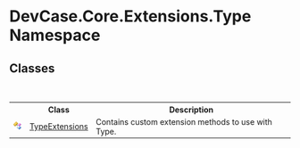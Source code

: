 # DevCase.Core.Extensions.Type Namespace
 




## Classes
&nbsp;<table><tr><th></th><th>Class</th><th>Description</th></tr><tr><td>![Public class](media/pubclass.gif "Public class")</td><td><a href="T_DevCase_Core_Extensions_Type_TypeExtensions">TypeExtensions</a></td><td>
Contains custom extension methods to use with Type.</td></tr></table>&nbsp;

